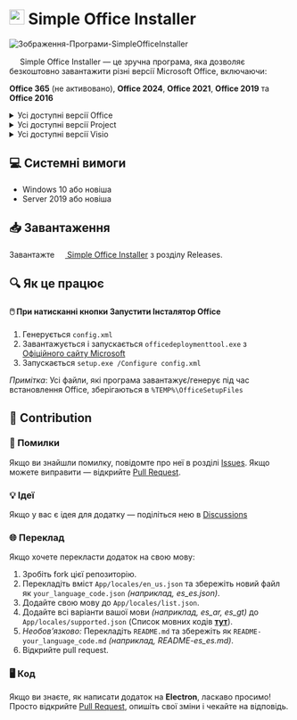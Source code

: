 # <img src="https://github.com/user-attachments/assets/54cb006d-1378-48d8-bf9d-cd232246d33a" width="27vw" height="27vw"> Simple Office Installer
![Зображення-Програми-SimpleOfficeInstaller](https://github.com/user-attachments/assets/0952e51c-3b09-412e-858b-85ec16164fd7)

<img src="https://github.com/user-attachments/assets/54cb006d-1378-48d8-bf9d-cd232246d33a" width="15vw" height="15vw"> Simple Office Installer — це зручна програма, яка дозволяє безкоштовно завантажити різні версії Microsoft Office, включаючи:

**Office 365** (не активовано), **Office 2024**, **Office 2021**, **Office 2019** та **Office 2016**

<details>
<summary>Усі доступні версії Office</summary>
  
-----

- **Office 365 для Enterprise**
- **Office 365 для Enterprise** (без Teams)
- **Office 365 для Business**
- **Office 365 для Business** (без Teams)
- **Office 365 для Small Business Premium**
- **Office 365 для Home Premium**
- **Office 365 для Education**

-----

- **Office 2024 LTSC Professional Plus** – Активовано, Корпоративна Ліцензія
- **Office 2024 Professional Plus** – Активовано, Корпоративна Ліцензія
- **Office 2024 LTSC Standard** – Активовано, Корпоративна Ліцензія
- **Office 2024 Home** – Активовано, Роздрібна Ліцензія

-----

- **Office 2021 LTSC Professional Plus** – Активовано, Корпоративна Ліцензія
- **Office 2021 Professional Plus** – Активовано, Корпоративна Ліцензія
- **Office 2021 Professional** – Активовано, Роздрібна Ліцензія
- **Office 2021 LTSC Standard** – Активовано, Корпоративна Ліцензія
- **Office 2021 Standard** – Активовано, Корпоративна Ліцензія
- **Office 2021 Home and Student** – Активовано, Роздрібна Ліцензія
- **Office 2021 Personal** – Активовано, Роздрібна Ліцензія

-----

- **Office 2019 Professional Plus** – Активовано, Корпоративна Ліцензія
- **Office 2019 Professional** – Активовано, Роздрібна Ліцензія
- **Office 2019 Standard** – Активовано, Корпоративна Ліцензія
- **Office 2019 Home and Student** – Активовано, Роздрібна Ліцензія
- **Office 2019 Personal** – Активовано, Роздрібна Ліцензія

-----

- **Office 2016 Professional Plus** – Активовано, Роздрібна Ліцензія
- **Office 2016 Professional** – Активовано, Роздрібна Ліцензія
- **Office 2016 Standard** – Активовано, Роздрібна Ліцензія
- **Office 2016 Home and Student** – Активовано, Роздрібна Ліцензія
- **Office 2016 Personal** – Активовано, Роздрібна Ліцензія

-----

</details>

<details>
<summary>Усі доступні версії Project</summary>

-----

- **Project Online Desktop Client**

-----

- **Professional 2024** – Активовано, Корпоративна Ліцензія
- **Standard 2024** – Активовано, Корпоративна Ліцензія
  
-----

- **Professional 2021** – Активовано, Корпоративна Ліцензія
- **Standard 2021** – Активовано, Корпоративна Ліцензія

-----

- **Professional 2019** – Активовано, Корпоративна Ліцензія
- **Standard 2019** – Активовано, Корпоративна Ліцензія

-----

- **Professional 2016** – Активовано, Корпоративна Ліцензія
- **Standard 2016** – Активовано, Корпоративна Ліцензія

-----

</details>

<details>
<summary>Усі доступні версії Visio</summary>

-----

- **Visio Plan 2**

-----

- **LTSC Professional 2024** – Активовано, Корпоративна Ліцензія
- **LTSC Standard 2024** – Активовано, Корпоративна Ліцензія

-----

- **LTSC Professional 2021** – Активовано, Корпоративна Ліцензія
- **LTSC Standard 2021** – Активовано, Корпоративна Ліцензія

-----

- **LTSC Professional 2019** – Активовано, Корпоративна Ліцензія
- **LTSC Standard 2019** – Активовано, Корпоративна Ліцензія

-----

- **Professional 2016** – Активовано, Корпоративна Ліцензія
- **Standard 2016** – Активовано, Корпоративна Ліцензія

-----

</details>

## 💻 Системні вимоги

- Windows 10 або новіша
- Server 2019 або новіша

## 📥 Завантаження

Завантажте [<img src="https://github.com/user-attachments/assets/54cb006d-1378-48d8-bf9d-cd232246d33a" width="15vw" height="15vw"> Simple Office Installer](https://github.com/MaximeriX/SimpleOfficeInstaller/releases/tag/v1.0.7) з розділу Releases.

## 🔍 Як це працює
#### 🖱️ При натисканні кнопки Запустити Інсталятор Office
1. Генерується `config.xml`
2. Завантажується і запускається `officedeploymenttool.exe` з [Офіційного сайту Microsoft](https://download.microsoft.com/download/6c1eeb25-cf8b-41d9-8d0d-cc1dbc032140/officedeploymenttool_18526-20146.exe)
3. Запускається `setup.exe /Configure config.xml`
   
*Примітка*: Усі файли, які програма завантажує/генерує під час встановлення Office, зберігаються в `%TEMP%\OfficeSetupFiles`

## 🌟 Contribution
### 🐞 Помилки
  Якщо ви знайшли помилку, повідомте про неї в розділі [Issues](https://github.com/MaximeriX/SimpleOfficeInstaller/issues/new). Якщо можете виправити — відкрийте [Pull Request](https://github.com/MaximeriX/SimpleOfficeInstaller/pulls).
### 💡 Ідеї
  Якщо у вас є ідея для додатку — поділіться нею в [Discussions](https://github.com/MaximeriX/SimpleOfficeInstaller/discussions/new?category=ideas)
### 🌐 Переклад
Якщо хочете перекласти додаток на свою мову:
  1. Зробіть fork цієї репозиторію.
  2. Перекладіть вміст `App/locales/en_us.json` та збережіть новий файл як `your_language_code.json` *(наприклад, es_es.json)*.
  3. Додайте свою мову до `App/locales/list.json`.
  4. Додайте всі варіанти вашої мови *(наприклад, es_ar, es_gt)* до `App/locales/supported.json` (Список мовних кодів **[тут](https://github.com/MaximeriX/SimpleOfficeInstaller/blob/main/Lang_codes.md)**).
  5. *Необов’язково:* Перекладіть `README.md` та збережіть як `README-your_language_code.md` *(наприклад, README-es_es.md)*.
  6. Відкрийте pull request.
### 🖥️ Код
 Якщо ви знаєте, як написати додаток на **Electron**, ласкаво просимо! Просто відкрийте [Pull Request](https://github.com/MaximeriX/SimpleOfficeInstaller/pulls), опишіть свої зміни і чекайте на відповідь.
